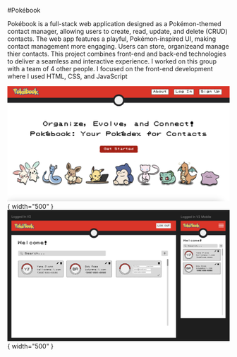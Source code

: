 #Pokébook

Pokébook is a full-stack web application designed as a Pokémon-themed contact manager, allowing users to create, read, update, and delete (CRUD) contacts. The web app features a playful, Pokémon-inspired UI, making contact management more engaging. Users can store, organizeand manage thier contacts. This project combines front-end and back-end technologies to deliver a seamless and interactive experience. I worked on this group with a team of 4 other people. I focused on the front-end development where I used HTML, CSS, and JavaScript


![Pokebook Home Page](../assets/PokebookHome.png){ width="500" }
![Pokebook Logged In Page](../assets/loggedIn.png){ width="500" }
